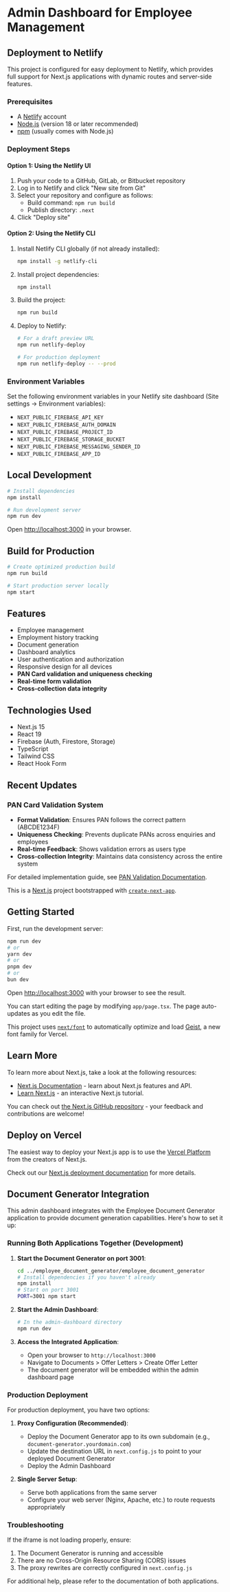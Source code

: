 # Admin Dashboard for Employee Management

## Deployment to Netlify

This project is configured for easy deployment to Netlify, which provides full support for Next.js applications with dynamic routes and server-side features.

### Prerequisites

- A [Netlify](https://www.netlify.com/) account
- [Node.js](https://nodejs.org/) (version 18 or later recommended)
- [npm](https://www.npmjs.com/) (usually comes with Node.js)

### Deployment Steps

#### Option 1: Using the Netlify UI

1. Push your code to a GitHub, GitLab, or Bitbucket repository
2. Log in to Netlify and click "New site from Git"
3. Select your repository and configure as follows:
   - Build command: `npm run build`
   - Publish directory: `.next`
4. Click "Deploy site"

#### Option 2: Using the Netlify CLI

1. Install Netlify CLI globally (if not already installed):
   ```bash
   npm install -g netlify-cli
   ```

2. Install project dependencies:
   ```bash
   npm install
   ```

3. Build the project:
   ```bash
   npm run build
   ```

4. Deploy to Netlify:
   ```bash
   # For a draft preview URL
   npm run netlify-deploy
   
   # For production deployment
   npm run netlify-deploy -- --prod
   ```

### Environment Variables

Set the following environment variables in your Netlify site dashboard (Site settings → Environment variables):

- `NEXT_PUBLIC_FIREBASE_API_KEY`
- `NEXT_PUBLIC_FIREBASE_AUTH_DOMAIN`
- `NEXT_PUBLIC_FIREBASE_PROJECT_ID`
- `NEXT_PUBLIC_FIREBASE_STORAGE_BUCKET`
- `NEXT_PUBLIC_FIREBASE_MESSAGING_SENDER_ID`
- `NEXT_PUBLIC_FIREBASE_APP_ID`

## Local Development

```bash
# Install dependencies
npm install

# Run development server
npm run dev
```

Open [http://localhost:3000](http://localhost:3000) in your browser.

## Build for Production

```bash
# Create optimized production build
npm run build

# Start production server locally
npm start
```

## Features

- Employee management
- Employment history tracking
- Document generation
- Dashboard analytics
- User authentication and authorization
- Responsive design for all devices
- **PAN Card validation and uniqueness checking**
- **Real-time form validation**
- **Cross-collection data integrity**

## Technologies Used

- Next.js 15
- React 19
- Firebase (Auth, Firestore, Storage)
- TypeScript
- Tailwind CSS
- React Hook Form

## Recent Updates

### PAN Card Validation System
- **Format Validation**: Ensures PAN follows the correct pattern (ABCDE1234F)
- **Uniqueness Checking**: Prevents duplicate PANs across enquiries and employees
- **Real-time Feedback**: Shows validation errors as users type
- **Cross-collection Integrity**: Maintains data consistency across the entire system

For detailed implementation guide, see [PAN Validation Documentation](docs/pan-validation-guide.md).

This is a [Next.js](https://nextjs.org) project bootstrapped with [`create-next-app`](https://nextjs.org/docs/app/api-reference/cli/create-next-app).

## Getting Started

First, run the development server:

```bash
npm run dev
# or
yarn dev
# or
pnpm dev
# or
bun dev
```

Open [http://localhost:3000](http://localhost:3000) with your browser to see the result.

You can start editing the page by modifying `app/page.tsx`. The page auto-updates as you edit the file.

This project uses [`next/font`](https://nextjs.org/docs/app/building-your-application/optimizing/fonts) to automatically optimize and load [Geist](https://vercel.com/font), a new font family for Vercel.

## Learn More

To learn more about Next.js, take a look at the following resources:

- [Next.js Documentation](https://nextjs.org/docs) - learn about Next.js features and API.
- [Learn Next.js](https://nextjs.org/learn) - an interactive Next.js tutorial.

You can check out [the Next.js GitHub repository](https://github.com/vercel/next.js) - your feedback and contributions are welcome!

## Deploy on Vercel

The easiest way to deploy your Next.js app is to use the [Vercel Platform](https://vercel.com/new?utm_medium=default-template&filter=next.js&utm_source=create-next-app&utm_campaign=create-next-app-readme) from the creators of Next.js.

Check out our [Next.js deployment documentation](https://nextjs.org/docs/app/building-your-application/deploying) for more details.

## Document Generator Integration

This admin dashboard integrates with the Employee Document Generator application to provide document generation capabilities. Here's how to set it up:

### Running Both Applications Together (Development)

1. **Start the Document Generator on port 3001**:
   ```bash
   cd ../employee_document_generator/employee_document_generator
   # Install dependencies if you haven't already
   npm install
   # Start on port 3001
   PORT=3001 npm start
   ```

2. **Start the Admin Dashboard**:
   ```bash
   # In the admin-dashboard directory
   npm run dev
   ```

3. **Access the Integrated Application**:
   - Open your browser to `http://localhost:3000`
   - Navigate to Documents > Offer Letters > Create Offer Letter
   - The document generator will be embedded within the admin dashboard page

### Production Deployment

For production deployment, you have two options:

1. **Proxy Configuration (Recommended)**:
   - Deploy the Document Generator app to its own subdomain (e.g., `document-generator.yourdomain.com`)
   - Update the destination URL in `next.config.js` to point to your deployed Document Generator
   - Deploy the Admin Dashboard

2. **Single Server Setup**:
   - Serve both applications from the same server
   - Configure your web server (Nginx, Apache, etc.) to route requests appropriately

### Troubleshooting

If the iframe is not loading properly, ensure:

1. The Document Generator is running and accessible
2. There are no Cross-Origin Resource Sharing (CORS) issues
3. The proxy rewrites are correctly configured in `next.config.js`

For additional help, please refer to the documentation of both applications.
